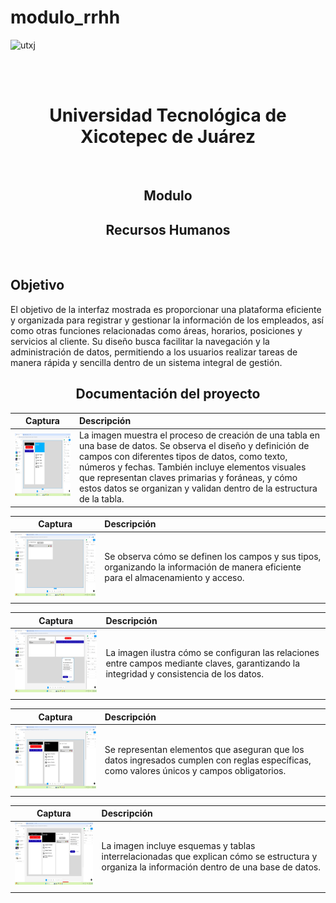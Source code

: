 # modulo_rrhh

![utxj](https://github.com/loreasc2003/m4delProyecto/assets/163441777/57f5e0f6-567a-4597-beff-f8adc0768c60)

<br>
<br>
<h1 align="center"> Universidad Tecnológica de Xicotepec de Juárez </h1>
<br>

<h2 align="center"> Modulo  </h2>
<h2 align="center"> Recursos Humanos </h2>

<br>
<h2> Objetivo </h2>
El objetivo de la interfaz mostrada es proporcionar una plataforma eficiente y organizada para registrar y gestionar la información de los empleados, así como otras funciones relacionadas como áreas, horarios, posiciones y servicios al cliente. Su diseño busca facilitar la navegación y la administración de datos, permitiendo a los usuarios realizar tareas de manera rápida y sencilla dentro de un sistema integral de gestión.
<br>
<h2 align="center"> Documentación del proyecto </h2>




| Captura | Descripción | 
|:-------------:|:---------------|
| <img src="img/Cap1.jpg"  width="300" height="100" style="margin-bottom: 5px;"> | La imagen muestra el proceso de creación de una tabla en una base de datos. Se observa el diseño y definición de campos con diferentes tipos de datos, como texto, números y fechas. También incluye elementos visuales que representan claves primarias y foráneas, y cómo estos datos se organizan y validan dentro de la estructura de la tabla.|

| Captura | Descripción | 
|:-------------:|:---------------|
| <img src="img/Cap2.jpg"  width="300" height="100" style="margin-bottom: 5px;"> |Se observa cómo se definen los campos y sus tipos, organizando la información de manera eficiente para el almacenamiento y acceso.|

| Captura | Descripción | 
|:-------------:|:---------------|
| <img src="img/Cap3.jpg"  width="300" height="100" style="margin-bottom: 5px;"> |La imagen ilustra cómo se configuran las relaciones entre campos mediante claves, garantizando la integridad y consistencia de los datos.|

| Captura | Descripción | 
|:-------------:|:---------------|
| <img src="img/Cap4.jpg" width="300" height="100" style="margin-bottom: 5px;"> |Se representan elementos que aseguran que los datos ingresados cumplen con reglas específicas, como valores únicos y campos obligatorios. |

| Captura | Descripción | 
|:-------------:|:---------------|
| <img src="img/Cap5.jpg"  width="300" height="100" style="margin-bottom: 5px;"> |La imagen incluye esquemas y tablas interrelacionadas que explican cómo se estructura y organiza la información dentro de una base de datos.|
